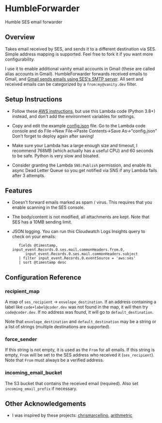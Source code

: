 # HumbleForwarder

Humble SES email forwarder

## Overview

Takes email received by SES, and sends it to a different destination via SES.
Simple address mapping is supported.  Feel free to fork it if you want more
configurability.

I use it to enable additional vanity email accounts in Gmail (these are called alias accounts in Gmail).
HumbleForwarder forwards received emails to Gmail, and [Gmail sends emails using SES's SMTP server](https://support.google.com/mail/answer/22370?hl=en).  All sent and received emails can be categorized by a `from:my@vanity.dev` filter.

## Setup Instructions

* Follow these [AWS instructions](https://aws.amazon.com/blogs/messaging-and-targeting/forward-incoming-email-to-an-external-destination/), but use this Lambda code (Python 3.8+) instead,
  and don't add the environment variables for settings.

* Copy and edit the example [config.json](config.json) file.
  Go to the Lambda code console and do File->New File->Paste Contents->Save As->"config.json"
  Don't forget to deploy again after saving!

* Make sure your Lambda has a large enough size and timeout, I recommend
  768MB (which actually has a useful CPU) and 60 seconds to be safe.  Python is very slow and bloated.

* Consider granting the Lambda `SNS:Publish` permission, and enable its async Dead Letter Queue
  so you get notified via SNS if any Lambda fails after 3 attempts.

## Features

* Doesn't forward emails marked as spam / virus.  This requires that you enable scanning in the SES console.

* The body/content is not modified, all attachments are kept.  Note that SES has a 10MB sending limit.

* JSON logging.  You can run this Cloudwatch Logs Insights query to check on your emails:

         fields @timestamp, input_event.Records.0.ses.mail.commonHeaders.from.0,
            input_event.Records.0.ses.mail.commonHeaders.subject
         | filter input_event.Records.0.eventSource = 'aws:ses'
         | sort @timestamp desc

## Configuration Reference

### recipient_map

A map of `ses_recipient` -> `envelope_destination`.
If an address containing a label like `code+label@coder.dev` was not found in
the map, it will then try `code@coder.dev`.
If no address was found, it will go to `default_destination`.

Note that `envelope_destination` and `default_destination` may be a string or a
list of strings (multiple destinations are supported).

### force_sender

If this string is not empty, it is used as the `From` for all emails.
If this string is empty, `From` will be set to the SES address who received it (`ses_recipient`).
Note that `From` must always be a verified address.

### incoming_email_bucket

The S3 bucket that contains the received email (required). Also set `incoming_email_prefix` if necessary.

## Other Acknowledgements

* I was inspired by these projects: [chrismarcellino](https://github.com/chrismarcellino/lambda-ses-email-forwarder/), [arithmetric](https://github.com/arithmetric/aws-lambda-ses-forwarder/issues/119)
